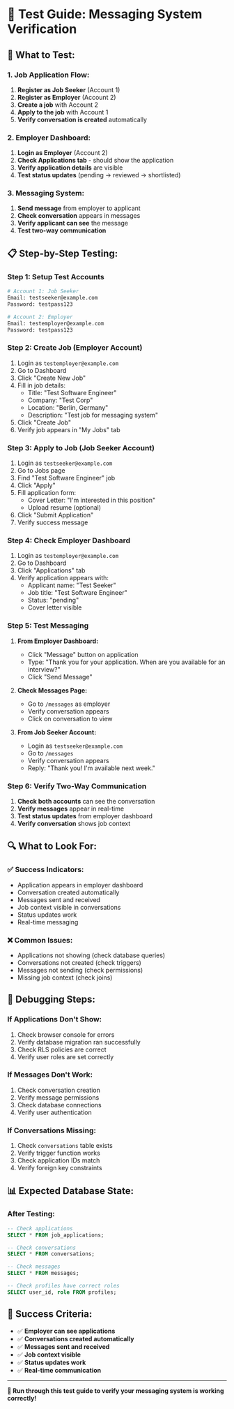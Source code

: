 # 🧪 **Test Guide: Messaging System Verification**

## 🎯 **What to Test:**

### **1. Job Application Flow:**
1. **Register as Job Seeker** (Account 1)
2. **Register as Employer** (Account 2)
3. **Create a job** with Account 2
4. **Apply to the job** with Account 1
5. **Verify conversation is created** automatically

### **2. Employer Dashboard:**
1. **Login as Employer** (Account 2)
2. **Check Applications tab** - should show the application
3. **Verify application details** are visible
4. **Test status updates** (pending → reviewed → shortlisted)

### **3. Messaging System:**
1. **Send message** from employer to applicant
2. **Check conversation** appears in messages
3. **Verify applicant can see** the message
4. **Test two-way communication**

## 📋 **Step-by-Step Testing:**

### **Step 1: Setup Test Accounts**
```bash
# Account 1: Job Seeker
Email: testseeker@example.com
Password: testpass123

# Account 2: Employer  
Email: testemployer@example.com
Password: testpass123
```

### **Step 2: Create Job (Employer Account)**
1. Login as `testemployer@example.com`
2. Go to Dashboard
3. Click "Create New Job"
4. Fill in job details:
   - Title: "Test Software Engineer"
   - Company: "Test Corp"
   - Location: "Berlin, Germany"
   - Description: "Test job for messaging system"
5. Click "Create Job"
6. Verify job appears in "My Jobs" tab

### **Step 3: Apply to Job (Job Seeker Account)**
1. Login as `testseeker@example.com`
2. Go to Jobs page
3. Find "Test Software Engineer" job
4. Click "Apply"
5. Fill application form:
   - Cover Letter: "I'm interested in this position"
   - Upload resume (optional)
6. Click "Submit Application"
7. Verify success message

### **Step 4: Check Employer Dashboard**
1. Login as `testemployer@example.com`
2. Go to Dashboard
3. Click "Applications" tab
4. Verify application appears with:
   - Applicant name: "Test Seeker"
   - Job title: "Test Software Engineer"
   - Status: "pending"
   - Cover letter visible

### **Step 5: Test Messaging**
1. **From Employer Dashboard:**
   - Click "Message" button on application
   - Type: "Thank you for your application. When are you available for an interview?"
   - Click "Send Message"

2. **Check Messages Page:**
   - Go to `/messages` as employer
   - Verify conversation appears
   - Click on conversation to view

3. **From Job Seeker Account:**
   - Login as `testseeker@example.com`
   - Go to `/messages`
   - Verify conversation appears
   - Reply: "Thank you! I'm available next week."

### **Step 6: Verify Two-Way Communication**
1. **Check both accounts** can see the conversation
2. **Verify messages** appear in real-time
3. **Test status updates** from employer dashboard
4. **Verify conversation** shows job context

## 🔍 **What to Look For:**

### **✅ Success Indicators:**
- Application appears in employer dashboard
- Conversation created automatically
- Messages sent and received
- Job context visible in conversations
- Status updates work
- Real-time messaging

### **❌ Common Issues:**
- Applications not showing (check database queries)
- Conversations not created (check triggers)
- Messages not sending (check permissions)
- Missing job context (check joins)

## 🐛 **Debugging Steps:**

### **If Applications Don't Show:**
1. Check browser console for errors
2. Verify database migration ran successfully
3. Check RLS policies are correct
4. Verify user roles are set correctly

### **If Messages Don't Work:**
1. Check conversation creation
2. Verify message permissions
3. Check database connections
4. Verify user authentication

### **If Conversations Missing:**
1. Check `conversations` table exists
2. Verify trigger function works
3. Check application IDs match
4. Verify foreign key constraints

## 📊 **Expected Database State:**

### **After Testing:**
```sql
-- Check applications
SELECT * FROM job_applications;

-- Check conversations  
SELECT * FROM conversations;

-- Check messages
SELECT * FROM messages;

-- Check profiles have correct roles
SELECT user_id, role FROM profiles;
```

## 🎉 **Success Criteria:**

- ✅ **Employer can see applications**
- ✅ **Conversations created automatically**
- ✅ **Messages sent and received**
- ✅ **Job context visible**
- ✅ **Status updates work**
- ✅ **Real-time communication**

---

**🚀 Run through this test guide to verify your messaging system is working correctly!**
